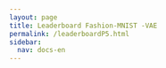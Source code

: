 ```yaml
---
layout: page
title: Leaderboard Fashion-MNIST -VAE
permalink: /leaderboardP5.html
sidebar:
  nav: docs-en
---
```


<script>
window.onload = function () {

  var chart1 = new CanvasJS.Chart("P5_Train_Loss", {
    zoomEnabled: true,
    theme:"light2",
  	animationEnabled: true,
  	title:{
  		text: "Train Loss F-MNIST VAE"
  	},
  	axisY :{
  		includeZero: false,
  		title: "Loss"
  	},
    axisX: {
  		title: "Epoch"
  	},
  	toolTip: {
  		shared: "true"
  	},
  	legend:{
  		cursor:"pointer",
  		itemclick : toggleDataSeries1
  	},
  	data: [{
  		type: "spline",
  		visible: true,
  		showInLegend: true,
  		name: "SGD",
  		dataPoints: [
        { y: 133.7984832812578  },
{ y: 59.16899635119315  },
{ y: 40.59060959326915  },
{ y: 37.260374458019555  },
{ y: 29.615597779934227  },
{ y: 27.99576987853417  },
{ y: 27.135969331936955  },
{ y: 26.772017255196204  },
{ y: 26.387333939625666  },
{ y: 26.49234779798067  },
{ y: 26.120428598844086  },
{ y: 26.149518887201946  },
{ y: 25.827774414649376  },
{ y: 25.553701063302846  },
{ y: 25.506332838840976  },
{ y: 25.31316972634731  },
{ y: 25.387129507309346  },
{ y: 25.24398402434129  },
{ y: 25.26658182633229  },
{ y: 25.18937386488303  },
{ y: 25.154929754061577  },
{ y: 24.97645207796341  },
{ y: 24.92728776442699  },
{ y: 24.817665574489496  },
{ y: 24.79073573626005  },
{ y: 24.886667244250958  },
{ y: 24.837597584113094  },
{ y: 24.69744723026569  },
{ y: 24.646431844662395  },
{ y: 24.628890483807293  },
{ y: 24.53506249892406  },
{ y: 24.60876449315976  },
{ y: 24.569750826175397  },
{ y: 24.476987602771857  },
{ y: 24.42694793970157  },
{ y: 24.499493425320356  },
{ y: 24.501289442258006  },
{ y: 24.41983371514541  },
{ y: 24.404611644989405  },
{ y: 24.380524010536  },
{ y: 24.30720454851786  },
{ y: 24.323854413399328  },
{ y: 24.360262772975823  },
{ y: 24.23456946275173  },
{ y: 24.239363718032834  },
{ y: 24.211384523831878  },
{ y: 24.24086304689065  },
{ y: 24.175377299235414  },
{ y: 24.094083240704656  },
{ y: 24.197760951213347  },
{ y: 24.123793752376848  },
{ y: 24.138380175370436  },
{ y: 24.057710845653826  },
{ y: 24.07575908074012  },
{ y: 24.087400054931642  },
{ y: 24.030050351069526  },
{ y: 24.063008203261937  },
{ y: 24.015302101771034  },
{ y: 24.055407378612422  },
{ y: 24.033263809253008  },
{ y: 23.964225002435537  },
{ y: 23.93751220580859  },
{ y: 23.988547727389214  },
{ y: 24.02415245251778  },
{ y: 23.99049959794069  },
{ y: 23.96098192777389  },
{ y: 24.022830811524997  },
{ y: 23.959583358275587  },
{ y: 23.992681808960747  },
{ y: 23.918212943199357  },
{ y: 23.872071717335626  },
{ y: 23.85046881895799  },
{ y: 23.832986517441576  },
{ y: 23.838376920651164  },
{ y: 23.823912928654597  },
{ y: 23.904203111697466  },
{ y: 23.872580272723464  },
{ y: 23.77227471302717  },
{ y: 23.81899007650522  },
{ y: 23.831679613162315  },
{ y: 23.769753711651532  },
{ y: 23.83002726848309  },
{ y: 23.810724914990935  },
{ y: 23.76221591020242  },
{ y: 23.76485087321355  },
{ y: 23.762037145174467  },
{ y: 23.840061786847237  },
{ y: 23.75072274085803  },
{ y: 23.68758931037707  },
{ y: 23.7739307476924  },
{ y: 23.749344767056975  },
{ y: 23.661989290286336  },
{ y: 23.73191886559511  },
{ y: 23.70322749186785  },
{ y: 23.70820224101727  },
{ y: 23.662978923015103  },
{ y: 23.66486816283984  },
{ y: 23.643725737547264  },
{ y: 23.624643548329672  },
{ y: 23.566566847532226  },
{ y: 23.742779285479816  },
  		]
  	},
  	{
  		type: "spline",
  		showInLegend: true,
  		visible: true,
  		name: "Momentum",
  		dataPoints: [
        { y: 133.7984832812578  },
{ y: 68.37950159219594  },
{ y: 68.35006151688404  },
{ y: 68.34561284383138  },
{ y: 68.34250197288317  },
{ y: 68.33920627985245  },
{ y: 68.3175398019644  },
{ y: 66.68096443322989  },
{ y: 65.35473506634054  },
{ y: 63.658133828334314  },
{ y: 61.89570598113231  },
{ y: 61.37781671377329  },
{ y: 60.934851897068505  },
{ y: 60.659224353692466  },
{ y: 60.47132500746311  },
{ y: 60.34050700847918  },
{ y: 60.25060466497372  },
{ y: 60.18229250907897  },
{ y: 60.135330531535985  },
{ y: 60.095660840548  },
{ y: 60.0580727381584  },
{ y: 60.02921114579226  },
{ y: 60.00994736842621  },
{ y: 59.984877568024864  },
{ y: 59.95149319355305  },
{ y: 59.92111207155081  },
{ y: 59.90757485780961  },
{ y: 59.89101084929247  },
{ y: 59.873509320234646  },
{ y: 59.85118513351832  },
{ y: 59.85671047919836  },
{ y: 59.8241461937244  },
{ y: 59.82254439500662  },
{ y: 59.817605656843924  },
{ y: 59.81036145014641  },
{ y: 59.785000382936914  },
{ y: 59.77674722916039  },
{ y: 59.7561171507224  },
{ y: 59.755145098612864  },
{ y: 59.75527249972025  },
{ y: 59.73892870193872  },
{ y: 59.72272036381257  },
{ y: 59.72169962296118  },
{ y: 59.70472851410891  },
{ y: 59.70638648424392  },
{ y: 59.71188124509958  },
{ y: 59.69152448605267  },
{ y: 59.6817255399166  },
{ y: 59.68923809589485  },
{ y: 59.680379504423875  },
{ y: 59.6737374159006  },
{ y: 59.66830622844208  },
{ y: 59.65609144675426  },
{ y: 59.65978347338163  },
{ y: 59.6594906770266  },
{ y: 59.650665988677574  },
{ y: 59.645644632975255  },
{ y: 59.63696356553298  },
{ y: 59.63166065093799  },
{ y: 59.63540013264387  },
{ y: 59.62858149944208  },
{ y: 59.6200657379933  },
{ y: 59.61945509666051  },
{ y: 59.616140756851586  },
{ y: 59.615721531403366  },
{ y: 59.60950352106339  },
{ y: 59.610293966684594  },
{ y: 59.60169866757516  },
{ y: 59.59512081268506  },
{ y: 59.58946323517041  },
{ y: 59.59304612844418  },
{ y: 59.5918312940842  },
{ y: 59.583715671148056  },
{ y: 59.58860127620208  },
{ y: 59.57846407156725  },
{ y: 59.57943353286156  },
{ y: 59.59027662521753  },
{ y: 59.569381768886856  },
{ y: 59.56788920133541  },
{ y: 59.57741547853518  },
{ y: 59.567407634930724  },
{ y: 59.560329357783  },
{ y: 59.56790630144951  },
{ y: 59.55820734439751  },
{ y: 59.558194095660475  },
{ y: 59.54755659836989  },
{ y: 59.56544313430787  },
{ y: 59.54502110481261  },
{ y: 59.5414940332755  },
{ y: 59.544178120295214  },
{ y: 59.536507641963475  },
{ y: 59.54456753730774  },
{ y: 59.54098454499856  },
{ y: 59.53685348095038  },
{ y: 59.535548644188125  },
{ y: 59.53945211997399  },
{ y: 59.53079134623209  },
{ y: 59.53689868511297  },
{ y: 59.533980942995115  },
{ y: 59.520362413846534  },
{ y: 59.52138155912742  },
  		]
  	},
  	{
  		type: "spline",
  		showInLegend: true,
      visible: true,
  		name: "Adam",
  		dataPoints: [
        { y: 133.7984832812578  },
{ y: 29.771709504494304  },
{ y: 27.722663337756426  },
{ y: 26.710242551412335  },
{ y: 26.120349956170106  },
{ y: 25.69652437796959  },
{ y: 25.366009395550456  },
{ y: 25.130512052927262  },
{ y: 24.92983902050899  },
{ y: 24.752960685583265  },
{ y: 24.594460292962882  },
{ y: 24.51574275310223  },
{ y: 24.39362897017063  },
{ y: 24.274231389852666  },
{ y: 24.217385524358505  },
{ y: 24.118584349216558  },
{ y: 24.020629468330974  },
{ y: 23.97972683662023  },
{ y: 23.919456260632245  },
{ y: 23.870087486658342  },
{ y: 23.79611524190658  },
{ y: 23.763835016886397  },
{ y: 23.696682354120107  },
{ y: 23.6953212921436  },
{ y: 23.638839485706427  },
{ y: 23.61999982687143  },
{ y: 23.55460079388741  },
{ y: 23.555083792026227  },
{ y: 23.52875225482843  },
{ y: 23.471510437207346  },
{ y: 23.436177037312433  },
{ y: 23.41362373278691  },
{ y: 23.3656191666921  },
{ y: 23.39952596150912  },
{ y: 23.342302606044672  },
{ y: 23.327571948369343  },
{ y: 23.29190403864934  },
{ y: 23.28042021164527  },
{ y: 23.277190059270616  },
{ y: 23.25047175211784  },
{ y: 23.205803555708666  },
{ y: 23.208258115328274  },
{ y: 23.188448802018776  },
{ y: 23.180751981490697  },
{ y: 23.15577463859167  },
{ y: 23.12955278494419  },
{ y: 23.148256542743784  },
{ y: 23.109942110990865  },
{ y: 23.114385365217153  },
{ y: 23.076469473961073  },
{ y: 23.05322144948519  },
{ y: 23.066953578362096  },
{ y: 23.03429512855334  },
{ y: 23.03217116502615  },
{ y: 23.015328512436305  },
{ y: 23.012544896052432  },
{ y: 23.019639329421217  },
{ y: 22.98879387073028  },
{ y: 22.977834549928325  },
{ y: 22.978873683244757  },
{ y: 22.95673417189182  },
{ y: 22.92802737553914  },
{ y: 22.93022398092808  },
{ y: 22.932591505539726  },
{ y: 22.920192938584545  },
{ y: 22.88923433499459  },
{ y: 22.89407202402751  },
{ y: 22.875371088125767  },
{ y: 22.867637529128636  },
{ y: 22.857701098613248  },
{ y: 22.865796199211708  },
{ y: 22.873451916376748  },
{ y: 22.82604235135592  },
{ y: 22.84045199125241  },
{ y: 22.851226474077272  },
{ y: 22.82656381802681  },
{ y: 22.83213003354195  },
{ y: 22.83373597462972  },
{ y: 22.807020998001097  },
{ y: 22.79990157714257  },
{ y: 22.79448158068535  },
{ y: 22.794272825045464  },
{ y: 22.779039507645827  },
{ y: 22.757697200775148  },
{ y: 22.775335099146915  },
{ y: 22.755951219949967  },
{ y: 22.770355920302563  },
{ y: 22.779861766864094  },
{ y: 22.721526981011415  },
{ y: 22.72409677260961  },
{ y: 22.734167716442013  },
{ y: 22.717858933179805  },
{ y: 22.702277643252643  },
{ y: 22.720440001365468  },
{ y: 22.71083340155773  },
{ y: 22.701799171398843  },
{ y: 22.71603568272713  },
{ y: 22.696915330642305  },
{ y: 22.682342551304746  },
{ y: 22.706481508108286  },
{ y: 22.675211707139628  },
  		]
  	},
  	// {
  	// 	type: "rangeArea",
  	// 	showInLegend: false,
  	// 	visible: true,
  	// 	name: "MomentumCI",
    //   markerSize: 0,
  	// 	lineThickness: 0,
    //   toolTipContent: null,
  	// 	dataPoints: [
  	// 		{ y: [3.96, 3.76] },
  	// 		{ y: [3.86, 3.76] },
    //     { y: [3.96, 3.76] },
    //     { y: [3.96, 3.76] },
    //     { y: [3.96, 3.76] },
    //     { y: [3.96, 3.76] },
    //     { y: [3.96, 3.76] },
    //     { y: [3.96, 3.76] },
    //     { y: [3.96, 3.76] },
    //     { y: [3.96, 3.76] }
  	// 	]
  	// },
    ]
  });
  chart1.render();

  function toggleDataSeries1(e) {
  	if (typeof(e.dataSeries.visible) === "undefined" || e.dataSeries.visible ){
  		e.dataSeries.visible = false;
      // if (e.dataSeriesIndex == 1){e.chart.options.data[0].visible=false}; # To hide multiple charts
  	} else {
  		e.dataSeries.visible = true;
  	}
  	chart1.render();
  }

var chart2 = new CanvasJS.Chart("P5_Test_Loss", {
  zoomEnabled: true,
  theme:"light2",
	animationEnabled: true,
	title:{
		text: "Test Loss F-MNIST VAE"
	},
	axisY :{
		includeZero: false,
		title: "Loss"
	},
  axisX: {
		title: "Epoch"
	},
	toolTip: {
		shared: "true"
	},
	legend:{
		cursor:"pointer",
		itemclick : toggleDataSeries2
	},
	data: [{
		type: "spline",
		visible: true,
		showInLegend: true,
		name: "SGD",
		dataPoints: [
      { y: 132.994195497953  },
{ y: 58.80535614307111  },
{ y: 40.31187373063503  },
{ y: 37.095612453803035  },
{ y: 29.558339049265932  },
{ y: 27.93052134513855  },
{ y: 27.069254914308203  },
{ y: 26.705104904908403  },
{ y: 26.32659531984574  },
{ y: 26.437337647951562  },
{ y: 26.065667335803692  },
{ y: 26.10658037723639  },
{ y: 25.763785122602417  },
{ y: 25.511024788098457  },
{ y: 25.474435959106838  },
{ y: 25.273039164909953  },
{ y: 25.330833903337133  },
{ y: 25.199061080736993  },
{ y: 25.235860035969665  },
{ y: 25.155373453482603  },
{ y: 25.122155190736823  },
{ y: 24.93913026834145  },
{ y: 24.8875071757879  },
{ y: 24.811051374826672  },
{ y: 24.774566943828876  },
{ y: 24.862190207456926  },
{ y: 24.815442624458896  },
{ y: 24.685043948735945  },
{ y: 24.644346024439884  },
{ y: 24.609143033394453  },
{ y: 24.530957878552947  },
{ y: 24.59169883728027  },
{ y: 24.55869086094392  },
{ y: 24.457874609873844  },
{ y: 24.407224711393695  },
{ y: 24.48675945355342  },
{ y: 24.497628982250507  },
{ y: 24.41282216707865  },
{ y: 24.40350220142267  },
{ y: 24.38733497888614  },
{ y: 24.309917330130553  },
{ y: 24.344919314751255  },
{ y: 24.37164965898563  },
{ y: 24.241201884929954  },
{ y: 24.241884189996963  },
{ y: 24.21612225679251  },
{ y: 24.2402798530383  },
{ y: 24.180438066140205  },
{ y: 24.10023118532621  },
{ y: 24.18901794262422  },
{ y: 24.124875722787316  },
{ y: 24.157403439741866  },
{ y: 24.062857817380856  },
{ y: 24.081724451749754  },
{ y: 24.115859332451453  },
{ y: 24.051432012900328  },
{ y: 24.07300146176265  },
{ y: 24.03660782422775  },
{ y: 24.08008796618535  },
{ y: 24.056099021129118  },
{ y: 23.989373771960917  },
{ y: 23.97511637761043  },
{ y: 24.036815269176774  },
{ y: 24.047154295750154  },
{ y: 24.00077815544911  },
{ y: 24.00017172250992  },
{ y: 24.03847502806248  },
{ y: 24.010997755099563  },
{ y: 24.054717522401077  },
{ y: 23.971654594861544  },
{ y: 23.896579036957178  },
{ y: 23.879968232374924  },
{ y: 23.86306953919239  },
{ y: 23.886172729883434  },
{ y: 23.871968449079073  },
{ y: 23.936186699989516  },
{ y: 23.904523068207958  },
{ y: 23.798905543791943  },
{ y: 23.85720656346052  },
{ y: 23.857659029349303  },
{ y: 23.81713625956804  },
{ y: 23.876999202141395  },
{ y: 23.853726668235588  },
{ y: 23.819952630996703  },
{ y: 23.821673036232973  },
{ y: 23.819959625831018  },
{ y: 23.907404579260408  },
{ y: 23.802187237372767  },
{ y: 23.739464345345127  },
{ y: 23.821935087595232  },
{ y: 23.812488055840515  },
{ y: 23.719944647030953  },
{ y: 23.78079821757781  },
{ y: 23.7520436445872  },
{ y: 23.755995981509873  },
{ y: 23.73151528162834  },
{ y: 23.711619803844354  },
{ y: 23.7010967694796  },
{ y: 23.69170523056617  },
{ y: 23.621547102316832  },
{ y: 23.79899036578643  },
		]
	},
	{
		type: "spline",
		showInLegend: true,
		visible: true,
		name: "Momentum",
		dataPoints: [
      { y: 132.99419549795297  },
{ y: 67.99439423145392  },
{ y: 67.96464757185716  },
{ y: 67.95949053642076  },
{ y: 67.95656159229767  },
{ y: 67.9527784200815  },
{ y: 67.93037381049915  },
{ y: 66.30476802679209  },
{ y: 64.99401217729618  },
{ y: 63.286487285907455  },
{ y: 61.54228047713256  },
{ y: 61.02254190811745  },
{ y: 60.589667057379685  },
{ y: 60.32490368256201  },
{ y: 60.14234034709441  },
{ y: 60.014035943838266  },
{ y: 59.92840596101223  },
{ y: 59.876986123354  },
{ y: 59.82361294917571  },
{ y: 59.78274601178291  },
{ y: 59.749290193655554  },
{ y: 59.72220159432826  },
{ y: 59.692051650316294  },
{ y: 59.67495922797766  },
{ y: 59.64733814215049  },
{ y: 59.61116177118741  },
{ y: 59.6015886869186  },
{ y: 59.58184847831726  },
{ y: 59.56824832696181  },
{ y: 59.546223360452906  },
{ y: 59.556419536394955  },
{ y: 59.52475264133551  },
{ y: 59.512100810271036  },
{ y: 59.51262422586099  },
{ y: 59.505692681288096  },
{ y: 59.47054022886815  },
{ y: 59.474827867899194  },
{ y: 59.462652757840274  },
{ y: 59.44980728320587  },
{ y: 59.44685382476221  },
{ y: 59.43198374479245  },
{ y: 59.42446004794194  },
{ y: 59.422828301405296  },
{ y: 59.40503583198938  },
{ y: 59.40514597525964  },
{ y: 59.40299157729517  },
{ y: 59.388760977524974  },
{ y: 59.3832641736055  },
{ y: 59.38370933165917  },
{ y: 59.37613992079711  },
{ y: 59.36787693072588  },
{ y: 59.36677287175105  },
{ y: 59.35442381761013  },
{ y: 59.35015641970513  },
{ y: 59.35174771822417  },
{ y: 59.34354654947917  },
{ y: 59.34067873710241  },
{ y: 59.33884513194744  },
{ y: 59.32902665994105  },
{ y: 59.33675942787757  },
{ y: 59.32878815944379  },
{ y: 59.31525143109835  },
{ y: 59.31210966966091  },
{ y: 59.3143743233803  },
{ y: 59.31188716032567  },
{ y: 59.31545532422187  },
{ y: 59.309788110928665  },
{ y: 59.30232531840984  },
{ y: 59.295453653580104  },
{ y: 59.29400670100481  },
{ y: 59.29671093011514  },
{ y: 59.290761693318686  },
{ y: 59.28325253022022  },
{ y: 59.29200012133672  },
{ y: 59.27328675098909  },
{ y: 59.2802298619197  },
{ y: 59.28800079761406  },
{ y: 59.26613985697429  },
{ y: 59.27059310644101  },
{ y: 59.270630514927404  },
{ y: 59.26783531629123  },
{ y: 59.264372880642235  },
{ y: 59.267229245259216  },
{ y: 59.262616569567946  },
{ y: 59.25761722417978  },
{ y: 59.24943926762312  },
{ y: 59.25917502916777  },
{ y: 59.24729530016582  },
{ y: 59.25023801143353  },
{ y: 59.24867902413392  },
{ y: 59.24210572609534  },
{ y: 59.24893070612198  },
{ y: 59.238005695587546  },
{ y: 59.2388057476435  },
{ y: 59.23037553689418  },
{ y: 59.24059913097284  },
{ y: 59.23053222680703  },
{ y: 59.228949908721134  },
{ y: 59.23358690799811  },
{ y: 59.22814490856267  },
{ y: 59.227923725812865  },
		]
	},
	{
		type: "spline",
		showInLegend: true,
    visible: true,
		name: "Adam",
		dataPoints: [
      { y: 132.99419549795297  },
{ y: 29.681939555437133  },
{ y: 27.65103104420197  },
{ y: 26.66193533310523  },
{ y: 26.071939637110784  },
{ y: 25.650197806725135  },
{ y: 25.332211094636186  },
{ y: 25.099666418173374  },
{ y: 24.89124342845036  },
{ y: 24.738920357288457  },
{ y: 24.602934070733877  },
{ y: 24.52172814393655  },
{ y: 24.3940624946203  },
{ y: 24.306360809619612  },
{ y: 24.239080857007927  },
{ y: 24.153448505890676  },
{ y: 24.06761498084435  },
{ y: 24.02397507398556  },
{ y: 23.98083534240723  },
{ y: 23.923646280093067  },
{ y: 23.877128162139503  },
{ y: 23.8133605993711  },
{ y: 23.78633706386273  },
{ y: 23.761691397887013  },
{ y: 23.744618967251903  },
{ y: 23.73277353506822  },
{ y: 23.654878694583207  },
{ y: 23.663791451087363  },
{ y: 23.64667018132332  },
{ y: 23.586005432177807  },
{ y: 23.56283940902123  },
{ y: 23.530825997621584  },
{ y: 23.516067772645215  },
{ y: 23.527934211339705  },
{ y: 23.490547509071156  },
{ y: 23.4648762519543  },
{ y: 23.461491464957213  },
{ y: 23.443566696460433  },
{ y: 23.441677721952782  },
{ y: 23.44131776125003  },
{ y: 23.40701847076416  },
{ y: 23.40575009614993  },
{ y: 23.38014854528965  },
{ y: 23.376734312986713  },
{ y: 23.360857799725654  },
{ y: 23.331738897470323  },
{ y: 23.347323738000334  },
{ y: 23.30918702956958  },
{ y: 23.31784429183373  },
{ y: 23.28324832671728  },
{ y: 23.27155094513526  },
{ y: 23.293163575881564  },
{ y: 23.27695058553647  },
{ y: 23.258905145449518  },
{ y: 23.253576045158578  },
{ y: 23.251773090851614  },
{ y: 23.281120944634463  },
{ y: 23.226032173939238  },
{ y: 23.233179031274254  },
{ y: 23.228489696062525  },
{ y: 23.22571668502612  },
{ y: 23.205344161009172  },
{ y: 23.21082294415205  },
{ y: 23.214617088513492  },
{ y: 23.192782087815115  },
{ y: 23.206772708892817  },
{ y: 23.175200969744953  },
{ y: 23.164611173287412  },
{ y: 23.180391960877635  },
{ y: 23.177180130053788  },
{ y: 23.166549319487352  },
{ y: 23.17036695847144  },
{ y: 23.15178663180425  },
{ y: 23.163043434191973  },
{ y: 23.16839957726307  },
{ y: 23.141019303982073  },
{ y: 23.153250234554974  },
{ y: 23.16040620559301  },
{ y: 23.130703449249268  },
{ y: 23.124601475397746  },
{ y: 23.126023335334583  },
{ y: 23.132190535618708  },
{ y: 23.133195947989442  },
{ y: 23.137277958943294  },
{ y: 23.124398781703068  },
{ y: 23.122860525815916  },
{ y: 23.14307088485131  },
{ y: 23.14793704106258  },
{ y: 23.109770842087578  },
{ y: 23.104354627315814  },
{ y: 23.096238633913874  },
{ y: 23.095396598180137  },
{ y: 23.07942131849436  },
{ y: 23.102951264992736  },
{ y: 23.104197483796344  },
{ y: 23.09439291587243  },
{ y: 23.100397948729686  },
{ y: 23.11167601071871  },
{ y: 23.098702843983965  },
{ y: 23.111153504787346  },
{ y: 23.073892645958143  },
		]
	},
	// {
	// 	type: "rangeArea",
	// 	showInLegend: false,
	// 	visible: true,
	// 	name: "MomentumCI",
  //   markerSize: 0,
	// 	lineThickness: 0,
  //   toolTipContent: null,
	// 	dataPoints: [
	// 		{ y: [3.96, 3.76] },
	// 		{ y: [3.86, 3.76] },
  //     { y: [3.96, 3.76] },
  //     { y: [3.96, 3.76] },
  //     { y: [3.96, 3.76] },
  //     { y: [3.96, 3.76] },
  //     { y: [3.96, 3.76] },
  //     { y: [3.96, 3.76] },
  //     { y: [3.96, 3.76] },
  //     { y: [3.96, 3.76] }
	// 	]
	// },
  ]
});
chart2.render();

function toggleDataSeries2(e) {
	if (typeof(e.dataSeries.visible) === "undefined" || e.dataSeries.visible ){
		e.dataSeries.visible = false;
    // if (e.dataSeriesIndex == 1){e.chart.options.data[0].visible=false}; # To hide multiple charts
	} else {
		e.dataSeries.visible = true;
	}
	chart2.render();
}
}
</script>

<div id="P5_Train_Loss" style="width: 45%; height: 300px;display: inline-block;"></div>
<div id="P5_Test_Loss" style="width: 45%; height: 300px;display: inline-block;"></div>
<script type="text/javascript" src="https://canvasjs.com/assets/script/canvasjs.min.js"></script>
